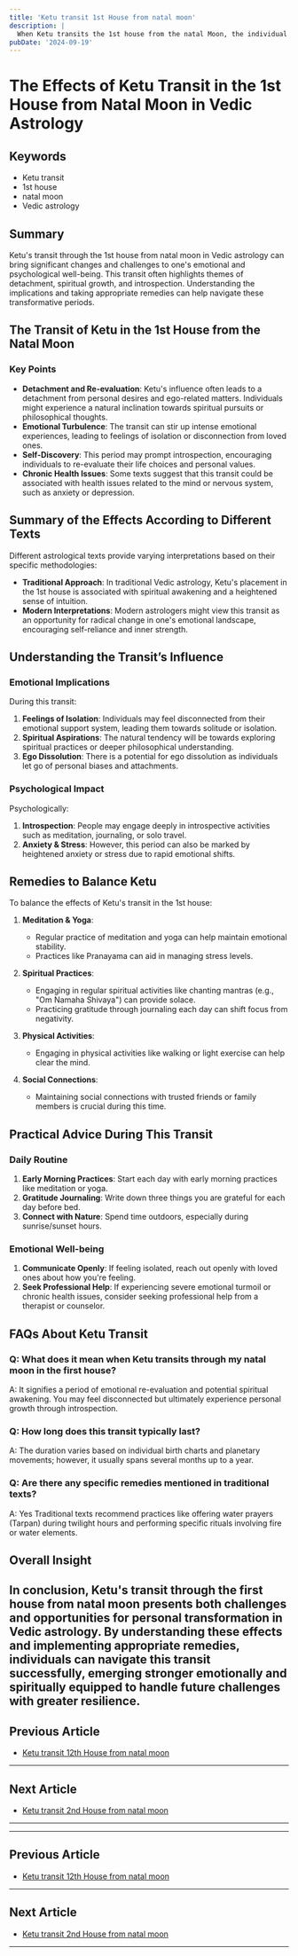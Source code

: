 ```yaml
---
title: 'Ketu transit 1st House from natal moon'
description: |
  When Ketu transits the 1st house from the natal Moon, the individual may experience mental worries, health issues like smallpox, and conflicts with siblings. There may be fire accidents for females and a stronger devotion towards God.
pubDate: '2024-09-19'
---
```


# The Effects of Ketu Transit in the 1st House from Natal Moon in Vedic Astrology

## Keywords
- Ketu transit
- 1st house
- natal moon
- Vedic astrology

## Summary
Ketu's transit through the 1st house from natal moon in Vedic astrology can bring significant changes and challenges to one's emotional and psychological well-being. This transit often highlights themes of detachment, spiritual growth, and introspection. Understanding the implications and taking appropriate remedies can help navigate these transformative periods.

## The Transit of Ketu in the 1st House from the Natal Moon

### Key Points

- **Detachment and Re-evaluation**: Ketu's influence often leads to a detachment from personal desires and ego-related matters. Individuals might experience a natural inclination towards spiritual pursuits or philosophical thoughts.
- **Emotional Turbulence**: The transit can stir up intense emotional experiences, leading to feelings of isolation or disconnection from loved ones.
- **Self-Discovery**: This period may prompt introspection, encouraging individuals to re-evaluate their life choices and personal values.
- **Chronic Health Issues**: Some texts suggest that this transit could be associated with health issues related to the mind or nervous system, such as anxiety or depression.

## Summary of the Effects According to Different Texts

Different astrological texts provide varying interpretations based on their specific methodologies:

- **Traditional Approach**: In traditional Vedic astrology, Ketu's placement in the 1st house is associated with spiritual awakening and a heightened sense of intuition.
- **Modern Interpretations**: Modern astrologers might view this transit as an opportunity for radical change in one's emotional landscape, encouraging self-reliance and inner strength.

## Understanding the Transit’s Influence

### Emotional Implications

During this transit:

1. **Feelings of Isolation**: Individuals may feel disconnected from their emotional support system, leading them towards solitude or isolation.
2. **Spiritual Aspirations**: The natural tendency will be towards exploring spiritual practices or deeper philosophical understanding.
3. **Ego Dissolution**: There is a potential for ego dissolution as individuals let go of personal biases and attachments.

### Psychological Impact

Psychologically:

1. **Introspection**: People may engage deeply in introspective activities such as meditation, journaling, or solo travel.
2. **Anxiety & Stress**: However, this period can also be marked by heightened anxiety or stress due to rapid emotional shifts.

## Remedies to Balance Ketu

To balance the effects of Ketu's transit in the 1st house:

1. **Meditation & Yoga**:
    - Regular practice of meditation and yoga can help maintain emotional stability.
    - Practices like Pranayama can aid in managing stress levels.
    
2. **Spiritual Practices**:
    - Engaging in regular spiritual activities like chanting mantras (e.g., "Om Namaha Shivaya") can provide solace.
    - Practicing gratitude through journaling each day can shift focus from negativity.

3. **Physical Activities**:
    - Engaging in physical activities like walking or light exercise can help clear the mind.
    
4. **Social Connections**:
    - Maintaining social connections with trusted friends or family members is crucial during this time.

## Practical Advice During This Transit

### Daily Routine

1. **Early Morning Practices**: Start each day with early morning practices like meditation or yoga.
2. **Gratitude Journaling**: Write down three things you are grateful for each day before bed.
3. **Connect with Nature**: Spend time outdoors, especially during sunrise/sunset hours.

### Emotional Well-being

1. **Communicate Openly**: If feeling isolated, reach out openly with loved ones about how you're feeling.
2. **Seek Professional Help**: If experiencing severe emotional turmoil or chronic health issues, consider seeking professional help from a therapist or counselor.

## FAQs About Ketu Transit

### Q: What does it mean when Ketu transits through my natal moon in the first house?
A: It signifies a period of emotional re-evaluation and potential spiritual awakening. You may feel disconnected but ultimately experience personal growth through introspection.

### Q: How long does this transit typically last?
A: The duration varies based on individual birth charts and planetary movements; however, it usually spans several months up to a year.

### Q: Are there any specific remedies mentioned in traditional texts?
A: Yes Traditional texts recommend practices like offering water prayers (Tarpan) during twilight hours and performing specific rituals involving fire or water elements.

## Overall Insight
In conclusion, Ketu's transit through the first house from natal moon presents both challenges and opportunities for personal transformation in Vedic astrology. By understanding these effects and implementing appropriate remedies, individuals can navigate this transit successfully, emerging stronger emotionally and spiritually equipped to handle future challenges with greater resilience.
---

## Previous Article
- [Ketu transit 12th House from natal moon](200912_Ketu_transit_12th_House_from_natal_moon.md)

---

## Next Article
- [Ketu transit 2nd House from natal moon](200902_Ketu_transit_2nd_House_from_natal_moon.md)

---
---

## Previous Article
- [Ketu transit 12th House from natal moon](200912_Ketu_transit_12th_House_from_natal_moon.md)

---

## Next Article
- [Ketu transit 2nd House from natal moon](200902_Ketu_transit_2nd_House_from_natal_moon.md)

---
